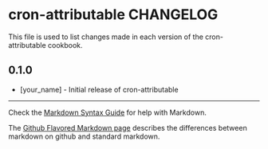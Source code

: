cron-attributable CHANGELOG
===========================

This file is used to list changes made in each version of the cron-attributable cookbook.

0.1.0
-----
- [your_name] - Initial release of cron-attributable

- - -
Check the [Markdown Syntax Guide](http://daringfireball.net/projects/markdown/syntax) for help with Markdown.

The [Github Flavored Markdown page](http://github.github.com/github-flavored-markdown/) describes the differences between markdown on github and standard markdown.
